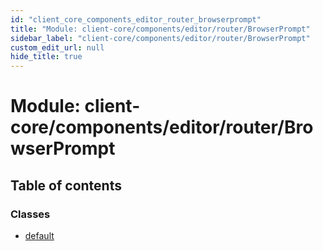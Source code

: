 ```yaml
---
id: "client_core_components_editor_router_browserprompt"
title: "Module: client-core/components/editor/router/BrowserPrompt"
sidebar_label: "client-core/components/editor/router/BrowserPrompt"
custom_edit_url: null
hide_title: true
---
```


# Module: client-core/components/editor/router/BrowserPrompt

## Table of contents

### Classes

- [default](../classes/client_core_components_editor_router_browserprompt.default.md)
